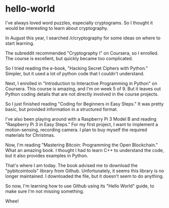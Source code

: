 # hello-world 

I've always loved word puzzles, especially cryptograms.  So I thought it would be interesting to learn about cryptography.

In August this year, I searched /r/cryptography for some ideas on where to start learning. 

The subreddit recommended "Cryptography I" on Coursera, so I enrolled. The course is excellent, but quickly became too complicated.

So I tried reading the e-book, "Hacking Secret Ciphers with Python." Simpler, but it used a lot of python code that I couldn't understand.

Next, I enrolled in "Introduction to Interactive Programming in Python" on Coursera. This course is amazing, and I'm on week 5 of 9. But it leaves out Python coding details that are not directly involved in the course projects. 

So I just finished reading "Coding for Beginners in Easy Steps." It was pretty basic, but provided information in a structured format.

I've also been playing around with a Raspberry Pi 3 Model B and reading "Raspberry Pi 3 in Easy Steps." For my first project, I want to implement a motion-sensing, recording camera. I plan to buy myself the required materials for Christmas. 

Now, I'm reading "Mastering Bitcoin: Programming the Open Blockchain."  What an amazing book. I thought I had to learn C++ to understand the code, but it also provides examples in Python. 

That's where I am today. The book advised me to download the "pybitcointools" library from Github.  Unfortunately, it seems this library is no longer maintained. I downloaded the file, but it doesn't seem to do anything. 

So now, I'm learning how to use Github using its "Hello World" guide, to make sure I'm not missing something. 

Whee!
